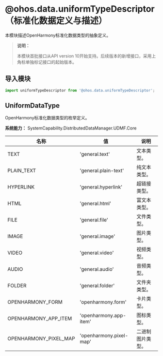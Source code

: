 # @ohos.data.uniformTypeDescriptor（标准化数据定义与描述）

本模块描述OpenHarmony标准化数据类型的抽象定义。

> **说明：**
>
> 本模块首批接口从API version 10开始支持。后续版本的新增接口，采用上角标单独标记接口的起始版本。

## 导入模块

```js
import uniformTypeDescriptor from '@ohos.data.uniformTypeDescriptor';
```

## UniformDataType

OpenHarmony标准化数据类型的枚举定义。

**系统能力：** SystemCapability.DistributedDataManager.UDMF.Core

| 名称                         | 值                            | 说明        |
|----------------------------|------------------------------|-----------|
| TEXT                       | 'general.text'                   | 文本类型。     |
| PLAIN_TEXT                 | 'general.plain-text'             | 纯文本类型。    |
| HYPERLINK                  | 'general.hyperlink'              | 超链接类型。    |
| HTML                       | 'general.html'                   | 富文本类型。    |
| FILE                       | 'general.file'                   | 文件类型。     |
| IMAGE                      | 'general.image'                  | 图片类型。     |
| VIDEO                      | 'general.video'                  | 视频类型。     |
| AUDIO                      | 'general.audio'                  | 音频类型。     |
| FOLDER                     | 'general.folder'                 | 文件夹类型。    |
| OPENHARMONY_FORM           | 'openharmony.form'               | 卡片类型。     |
| OPENHARMONY_APP_ITEM       | 'openharmony.app-item'           | 图标类型。     |
| OPENHARMONY_PIXEL_MAP      | 'openharmony.pixel-map'          | 二进制图片类型。  |